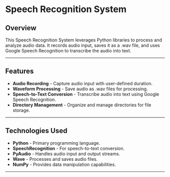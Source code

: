 # Speech Recognition System

## Overview

This Speech Recognition System leverages Python libraries to process and analyze audio data. It records audio input, saves it as a .wav file, and uses Google Speech Recognition to transcribe the audio into text.

---

## Features

- **Audio Recording** - Capture audio input with user-defined duration.
- **Waveform Processing** - Save audio as .wav files for processing.
- **Speech-to-Text Conversion** - Transcribe audio into text using Google Speech Recognition.
- **Directory Management** - Organize and manage directories for file storage.

---

## Technologies Used

- **Python** - Primary programming language.
- **SpeechRecognition** - For speech-to-text conversion.
- **PyAudio** - Handles audio input and output streams.
- **Wave** - Processes and saves audio files.
- **NumPy** - Provides data manipulation capabilities.

---

